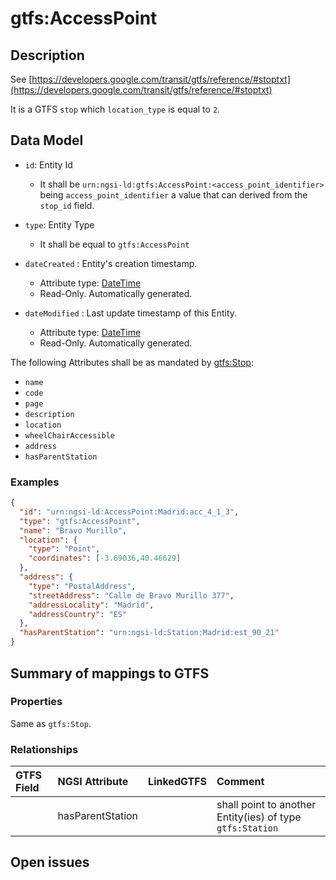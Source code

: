 # gtfs:AccessPoint

## Description

See [https://developers.google.com/transit/gtfs/reference/#stoptxt](https://developers.google.com/transit/gtfs/reference/#stoptxt)

It is a GTFS `stop` which `location_type` is equal to `2`.

## Data Model

+ `id`: Entity Id
  + It shall be `urn:ngsi-ld:gtfs:AccessPoint:<access_point_identifier>` being `access_point_identifier` a value that can derived from the `stop_id` field. 

+ `type`: Entity Type 
  + It shall be equal to `gtfs:AccessPoint`
  
+ `dateCreated` : Entity's creation timestamp.
  + Attribute type: [DateTime](https://schema.org/DateTime)
  + Read-Only. Automatically generated. 
 
+ `dateModified` : Last update timestamp of this Entity.
  + Attribute type: [DateTime](https://schema.org/DateTime)
  + Read-Only. Automatically generated. 

The following Attributes shall be as mandated by [gtfs:Stop](../../Stop/doc/spec.md):
 
+ `name`  
+ `code`  
+ `page`
+ `description`
+ `location`
+ `wheelChairAccessible`
+ `address`
+ `hasParentStation`


### Examples

```json
{
  "id": "urn:ngsi-ld:AccessPoint:Madrid:acc_4_1_3",
  "type": "gtfs:AccessPoint",
  "name": "Bravo Murillo",
  "location": {
    "type": "Point",
    "coordinates": [-3.69036,40.46629]
  },
  "address": {
    "type": "PostalAddress",
    "streetAddress": "Calle de Bravo Murillo 377",
    "addressLocality": "Madrid",
    "addressCountry": "ES"
  },
  "hasParentStation": "urn:ngsi-ld:Station:Madrid:est_90_21"
}
```

## Summary of mappings to GTFS

### Properties

Same as `gtfs:Stop`. 

### Relationships

| GTFS Field            | NGSI Attribute      | LinkedGTFS           | Comment                                                |
|:--------------------- |:--------------------|:---------------------|:-------------------------------------------------------|
|                       | hasParentStation    |                      | shall point to another Entity(ies) of type `gtfs:Station`

## Open issues
